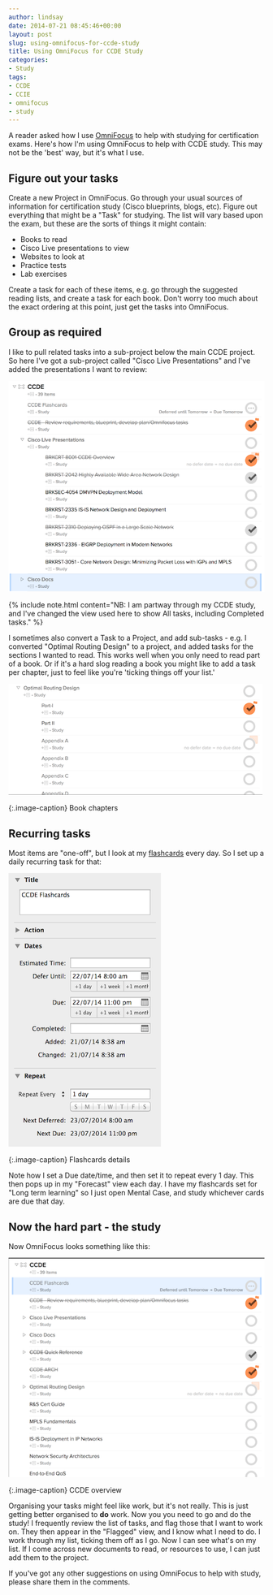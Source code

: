 ```yaml
---
author: lindsay
date: 2014-07-21 08:45:46+00:00
layout: post
slug: using-omnifocus-for-ccde-study
title: Using OmniFocus for CCDE Study
categories:
- Study
tags:
- CCDE
- CCIE
- omnifocus
- study
---
```


A reader asked how I use [OmniFocus](http://www.omnigroup.com/omnifocus/#omnifocus-mac-info) to help with studying for certification exams. Here's how I'm using OmniFocus to help with CCDE study. This may not be the 'best' way, but it's what I use.

## Figure out your tasks

Create a new Project in OmniFocus. Go through your usual sources of information for certification study (Cisco blueprints, blogs, etc). Figure out everything that might be a "Task" for studying. The list will vary based upon the exam, but these are the sorts of things it might contain:

* Books to read
* Cisco Live presentations to view
* Websites to look at
* Practice tests
* Lab exercises

Create a task for each of these items, e.g. go through the suggested reading lists, and create a task for each book. Don't worry too much about the exact ordering at this point, just get the tasks into OmniFocus.

## Group as required

I like to pull related tasks into a sub-project below the main CCDE project. So here I've got a sub-project called "Cisco Live Presentations" and I've added the presentations I want to review:

[![CCDE Sub-tasks](/assets/2014/07/ccde-subtasks.png)](/assets/2014/07/ccde-subtasks.png)

{% include note.html content="NB: I am partway through my CCDE study, and I've changed the view used here to show All tasks, including Completed tasks." %}

I sometimes also convert a Task to a Project, and add sub-tasks - e.g. I converted "Optimal Routing Design" to a project, and added tasks for the sections I wanted to read. This works well when you only need to read part of a book. Or if it's a hard slog reading a book you might like to add a task per chapter, just to feel like you're 'ticking things off your list.'

[![Book Chapters](/assets/2014/07/optimal-routing-design.png)](/assets/2014/07/optimal-routing-design.png)

{:.image-caption}
Book chapters

## Recurring tasks

Most items are "one-off", but I look at my [flashcards](http://www.mentalcaseapp.com/) every day. So I set up a daily recurring task for that:

[![flashcards task](/assets/2014/07/flashcards-task.png)](/assets/2014/07/flashcards-task.png)

{:.image-caption}
Flashcards details

Note how I set a Due date/time, and then set it to repeat every 1 day. This then pops up in my "Forecast" view each day. I have my flashcards set for "Long term learning" so I just open Mental Case, and study whichever cards are due that day.

## Now the hard part - the study

Now OmniFocus looks something like this:

[![CCDE Overview](/assets/2014/07/CCDE-Overview.png)](/assets/2014/07/CCDE-Overview.png)

{:.image-caption}
CCDE overview

Organising your tasks might feel like work, but it's not really. This is just getting better organised to **do** work. Now you you need to go and do the study! I frequently review the list of tasks, and flag those that I want to work on. They then appear in the "Flagged" view, and I know what I need to do. I work through my list, ticking them off as I go. Now I can see what's on my list. If I come across new documents to read, or resources to use, I can just add them to the project.

If you've got any other suggestions on using OmniFocus to help with study, please share them in the comments.
